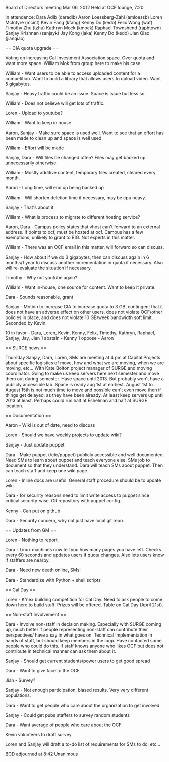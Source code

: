 
Board of Directors meeting Mar 06, 2012
Held at OCF lounge, 7:20

In attendance:
Dara Adib (daradib)
Aaron Loessberg-Zahl (amloessb)
Loren McIntyre (mcint)
Kevin Fang (kfang)
Kenny Do (kedo)
Felix Wong (waf)
Timothy Zhu (tzhu)
Kathryn Mock (kmock)
Raphael Townshend (raphtown)
Sanjay Krishnan (sanjayk)
Jay Kong (jaka)
Kenny Do (kedo)
Jian Qiao (jianqiao)

== CIA quota upgrade ==

Voting on increasing Cal Investment Association space.  Over quota and want more space.  William Mok from group here to make his case.

William - Want users to be able to access uploaded content for a competition.  Want to build a library that allows users to upload video.  Want 5 gigabytes.  

Sanjay - Heavy traffic could be an issue.  Space is issue but less so.

William - Does not believe will get lots of traffic.

Loren - Upload to youtube?

William - Want to keep in house

Aaron, Sanjay - Make sure space is used well.  Want to see that an effort has been made to clean up and space is well used.

William - Effort will be made

Sanjay, Dara - Will files be changed often?  Files may get backed up unnecessarily otherwise.

William - Mostly additive content, temporary files created, cleared every month.  

Aaron - Long time, will end up being backed up

William - Will shorten deletion time if necessary, may be cpu heavy.

Sanjay - That's about it

William - What is process to migrate to different hosting service?

Aaron, Dara - Campus policy states that vhost can't forward to an external address.  If points to ocf, must be hosted at ocf.  Campus has a few exemptions, unlikely to grant to BIG.  Not experts in this matter.

William - There was an OCF email in this matter, will forward so can discuss.

Sanjay - How about if we do 3 gigabytes, then can discuss again in 6 months/1 year to discuss another incrementation in quota if necessary.  Also will re-evaluate the situation if necessary.

Timothy - Why not youtube again?

William - Want in-house, one source for content.  Want to keep it private.

Dara - Sounds reasonable, grant 

Sanjay - Motion to increase CIA to increase quota to 3 GB, contingent that it does not have an adverse effect on other users, does not violate OCF/other policies in place, and does not violate 10 GB/week bandwidth soft limit.  Seconded by Kevin.

10 in favor - Dara, Loren, Kevin, Kenny, Felix, Timothy, Kathryn, Raphael, Sanjay, Jay, Jian
1 abstain - Kenny
1 oppose - Aaron

== SURGE news ==

Thursday Sanjay, Dara, Loren, SMs are meeting at 4 pm at Capital Projects about specific logistics of move, how and what we are moving, when we are moving, etc…  With Kate Bolton project manager of SURGE and moving coordinator.  Going to make us keep servers here next semester and move them out during semester.  Have space until 2013.  But probably won't have a publicly accessible lab.  Space is ready aug 1st at earliest.  August 1st to August 15th is not much time to move and possible can't even move then if things get delayed, as they have been already.  At least keep servers up until 2013 at least.  Perhaps could run half at Eshelman and half at SURGE location.

== Documentation ==

Aaron - Wiki is out of date, need to discuss

Loren - Should we have weekly projects to update wiki?

Sanjay - Just update puppet

Dara - Make puppet (/etc/puppet) publicly accessible and well documented.  Need SMs to learn about puppet and teach everyone else.  SMs job to document so that they understand.  Dara will teach SMs about puppet.  Then can teach staff and keep one wiki page.

Loren - Inline docs are useful.  General staff procedure should be to update wiki.

Dara - for security reasons need to limit write access to puppet since critical security-wise.  Git repository with puppet config.

Kenny - Can put on github

Dara - Security concern, why not just have local git repo.


== Updates from GM ==

Loren - Nothing to report

Dara - Linux machines now tell you how many pages you have left.  Checks every 60 seconds and updates users if quota changes.  Also lets users know if staffers are nearby.  

Dara - Need new death online, SMs!

Dara - Standardize with Python + shell scripts

== Cal Day ==

Loren - K'nex building competition for Cal Day.  Need to ask people to come down here to build stuff.  Prizes will be offered.  Table on Cal Day (April 21st).

== Non-staff Involvement ==

Dara - Involve non-staff in decision making.  Especially with SURGE coming up, much better if people representing non-staff can contribute their perspectives/ have a say in what goes on.  Technical implementation in hands of staff, but should keep members in the loop.  Have contacted some people who could do this.  If staff knows anyone who likes OCF but does not contribute in technical manner can ask them about it.

Sanjay - Should get current students/power users to get good spread

Dara - Want to give face to the OCF

Jian - Survey?

Sanjay - Not enough participation, biased results.  Very very different populations.

Dara - Want to get people who care about the organization to get involved.

Sanjay - Could get pubs staffers to survey random students

Dara - Want average of people who care about the OCF

Kevin volunteers to draft survey.

Loren and Sanjay will draft a to-do list of requirements for SMs to do, etc…


BOD adjourned at 8:42
Unanimous
